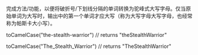 完成方法/功能，以便将破折号/下划线分隔的单词转换为驼峰式大写字母。仅当原始单词为大写时，输出中的第一个单词才应大写（称为大写字母大写字母，也经常称为帕斯卡大小写）。

toCamelCase("the-stealth-warrior") // returns "theStealthWarrior"

toCamelCase("The_Stealth_Warrior") // returns "TheStealthWarrior"